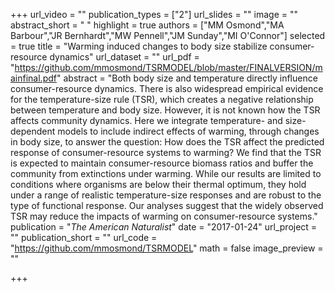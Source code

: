 +++
url_video = ""
publication_types = ["2"]
url_slides = ""
image = ""
abstract_short = " "
highlight = true
authors = ["MM Osmond","MA Barbour","JR Bernhardt","MW Pennell","JM Sunday","MI O'Connor"]
selected = true
title = "Warming induced changes to body size stabilize consumer-resource dynamics"
url_dataset = ""
url_pdf = "https://github.com/mmosmond/TSRMODEL/blob/master/FINALVERSION/mainfinal.pdf"
abstract = "Both body size and temperature directly influence consumer-resource dynamics. There is also widespread empirical evidence for the temperature-size rule (TSR), which creates a negative relationship between temperature and body size. However, it is not known how the TSR affects community dynamics. Here we integrate temperature- and size-dependent models to include indirect effects of warming, through changes in body size, to answer the question: How does the TSR affect the predicted response of consumer-resource systems to warming? We find that the TSR is expected to maintain consumer-resource biomass ratios and buffer the community from extinctions under warming. While our results are limited to conditions where organisms are below their thermal optimum, they hold under a range of realistic temperature-size responses and are robust to the type of functional response. Our analyses suggest that the widely observed TSR may reduce the impacts of warming on consumer-resource systems."
publication = "*The American Naturalist*"
date = "2017-01-24"
url_project = ""
publication_short = ""
url_code = "https://github.com/mmosmond/TSRMODEL"
math = false
image_preview = ""

+++

